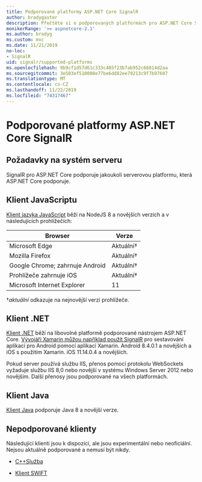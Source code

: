 ```yaml
---
title: Podporované platformy ASP.NET Core SignalR
author: bradygaster
description: Přečtěte si o podporovaných platformách pro ASP.NET Core SignalR.
monikerRange: '>= aspnetcore-2.1'
ms.author: bradyg
ms.custom: mvc
ms.date: 11/21/2019
no-loc:
- SignalR
uid: signalr/supported-platforms
ms.openlocfilehash: 9b9cf1d57d61c333c485f23b7ab952c66814d2aa
ms.sourcegitcommit: 3e503ef510008e77be6dd82ee79213c9f7b97607
ms.translationtype: MT
ms.contentlocale: cs-CZ
ms.lasthandoff: 11/22/2019
ms.locfileid: "74317467"
---
```

# <a name="aspnet-core-opno-locsignalr-supported-platforms"></a>Podporované platformy ASP.NET Core SignalR

## <a name="server-system-requirements"></a>Požadavky na systém serveru

SignalR pro ASP.NET Core podporuje jakoukoli serverovou platformu, která ASP.NET Core podporuje.

## <a name="javascript-client"></a>Klient JavaScriptu

[Klient jazyka JavaScript](xref:signalr/javascript-client) běží na NodeJS 8 a novějších verzích a v následujících prohlížečích:

| Browser                         | Verze         |
| ------------------------------- | --------------- |
| Microsoft Edge                  | Aktuální&dagger; |
| Mozilla Firefox                 | Aktuální&dagger; |
| Google Chrome; zahrnuje Android | Aktuální&dagger; |
| Prohlížeče zahrnuje iOS            | Aktuální&dagger; |
| Microsoft Internet Explorer     | 11              |

&dagger;*aktuální* odkazuje na nejnovější verzi prohlížeče.

## <a name="net-client"></a>Klient .NET

[Klient .NET](xref:signalr/dotnet-client) běží na libovolné platformě podporované nástrojem ASP.NET Core. [Vývojáři Xamarin můžou například použít SignalR](https://github.com/aspnet/Announcements/issues/305) pro sestavování aplikací pro Android pomocí aplikací Xamarin. Android 8.4.0.1 a novějších a iOS s použitím Xamarin. iOS 11.14.0.4 a novějších.

Pokud server používá službu IIS, přenos pomocí protokolu WebSockets vyžaduje službu IIS 8,0 nebo novější v systému Windows Server 2012 nebo novějším. Další přenosy jsou podporované na všech platformách.

## <a name="java-client"></a>Klient Java

[Klient Java](xref:signalr/java-client) podporuje Java 8 a novější verze.

## <a name="unsupported-clients"></a>Nepodporované klienty

Následující klienti jsou k dispozici, ale jsou experimentální nebo neoficiální. Nejsou aktuálně podporované a nemusí být nikdy.

* [C++Služba](https://github.com/aspnet/SignalR/tree/master/clients/cpp)

* [Klient SWIFT](https://github.com/moozzyk/SignalR-Client-Swift)
